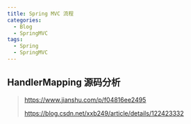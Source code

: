 ```yaml
---
title: Spring MVC 流程
categories:
  - Blog
  - SpringMVC
tags:
  - Spring
  - SpringMVC
---
```


## HandlerMapping 源码分析

> https://www.jianshu.com/p/f04816ee2495
>
> https://blog.csdn.net/xxb249/article/details/122423332